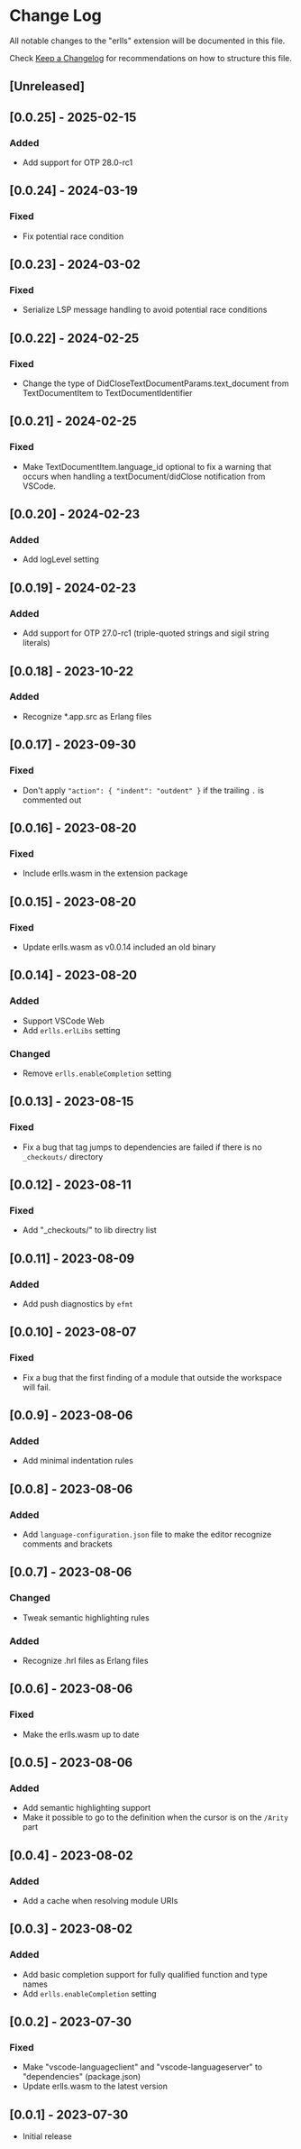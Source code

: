 # Change Log

All notable changes to the "erlls" extension will be documented in this file.

Check [Keep a Changelog](http://keepachangelog.com/) for recommendations on how to structure this file.

## [Unreleased]

## [0.0.25] - 2025-02-15

### Added

- Add support for OTP 28.0-rc1

## [0.0.24] - 2024-03-19

### Fixed

- Fix potential race condition

## [0.0.23] - 2024-03-02

### Fixed

- Serialize LSP message handling to avoid potential race conditions

## [0.0.22] - 2024-02-25

### Fixed

- Change the type of DidCloseTextDocumentParams.text_document from TextDocumentItem to TextDocumentIdentifier

## [0.0.21] - 2024-02-25

### Fixed

- Make TextDocumentItem.language_id optional to fix a warning that occurs when handling a textDocument/didClose notification from VSCode.

## [0.0.20] - 2024-02-23

### Added

- Add logLevel setting

## [0.0.19] - 2024-02-23

### Added

- Add support for OTP 27.0-rc1 (triple-quoted strings and sigil string literals)

## [0.0.18] - 2023-10-22

### Added

- Recognize *.app.src as Erlang files

## [0.0.17] - 2023-09-30

### Fixed

- Don't apply `"action": { "indent": "outdent" }` if the trailing `.` is commented out

## [0.0.16] - 2023-08-20

### Fixed

- Include erlls.wasm in the extension package

## [0.0.15] - 2023-08-20

### Fixed

- Update erlls.wasm as v0.0.14 included an old binary

## [0.0.14] - 2023-08-20

### Added

- Support VSCode Web
- Add `erlls.erlLibs` setting

### Changed

- Remove `erlls.enableCompletion` setting

## [0.0.13] - 2023-08-15

### Fixed

- Fix a bug that tag jumps to dependencies are failed if there is no `_checkouts/` directory

## [0.0.12] - 2023-08-11

### Fixed

- Add "_checkouts/" to lib directry list

## [0.0.11] - 2023-08-09

### Added

- Add push diagnostics by `efmt`

## [0.0.10] - 2023-08-07

### Fixed

- Fix a bug that the first finding of a module that outside the workspace will fail.

## [0.0.9] - 2023-08-06

### Added

- Add minimal indentation rules

## [0.0.8] - 2023-08-06

### Added

- Add `language-configuration.json` file to make the editor recognize comments and brackets

## [0.0.7] - 2023-08-06

### Changed

- Tweak semantic highlighting rules

### Added

- Recognize .hrl files as Erlang files

## [0.0.6] - 2023-08-06

### Fixed

- Make the erlls.wasm up to date

## [0.0.5] - 2023-08-06

### Added

- Add semantic highlighting support
- Make it possible to go to the definition when the cursor is on the `/Arity` part

## [0.0.4] - 2023-08-02

### Added

- Add a cache when resolving module URIs

## [0.0.3] - 2023-08-02

### Added

- Add basic completion support for fully qualified function and type names
- Add `erlls.enableCompletion` setting

## [0.0.2] - 2023-07-30

### Fixed

- Make "vscode-languageclient" and "vscode-languageserver" to "dependencies" (package.json)
- Update erlls.wasm to the latest version

## [0.0.1] - 2023-07-30

- Initial release
